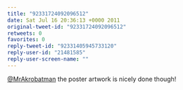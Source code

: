 ```yaml
---
title: "92331724092096512"
date: Sat Jul 16 20:36:13 +0000 2011
original-tweet-id: "92331724092096512"
retweets: 0
favorites: 0
reply-tweet-id: "92331405945733120"
reply-user-id: "21481585"
reply-user-screen-name: ""
---
```

<a href="https://twitter.com/MrAkrobatman">@MrAkrobatman</a> the poster artwork is nicely done though!

